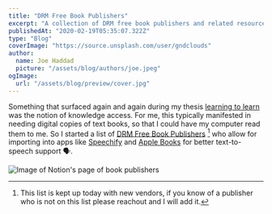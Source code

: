 ```yaml
---
title: "DRM Free Book Publishers"
excerpt: "A collection of DRM free book publishers and related resources."
publishedAt: "2020-02-19T05:35:07.322Z"
type: "Blog"
coverImage: "https://source.unsplash.com/user/gndclouds"
author:
  name: Joe Haddad
  picture: "/assets/blog/authors/joe.jpeg"
ogImage:
  url: "/assets/blog/preview/cover.jpg"
---
```


Something that surfaced again and again during my thesis [learning to learn](gndclouds.cc/learning-to-learn) was the notion of knowledge access. For me, this typically manifested in needing digital copies of text books, so that I could have my computer read them to me. So I started a list of [DRM Free Book Publishers](https://notion.so/tinyfactories/a9c391b2f0d94cc7b6a03cd9a7a4083f?v=65d645341e5f408eb9939003e6e98b7a) [^1] who allow for importing into apps like [Speechify](https://www.getspeechify.com/) and [Apple Books](https://www.apple.com/apple-books/) for better text-to-speech support 🗣.

![Image of Notion's page of book publishers](../assets/images/notes/drm-free-book-publishers.jpeg)
[^1]: This list is kept up today with new vendors, if you know of a publisher who is not on this list please reachout and I will add it.
